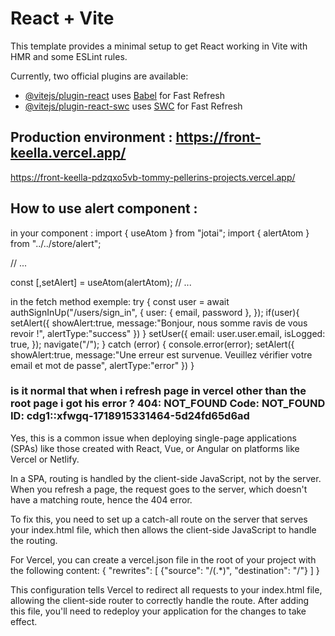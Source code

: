 # React + Vite

This template provides a minimal setup to get React working in Vite with HMR and some ESLint rules.

Currently, two official plugins are available:

- [@vitejs/plugin-react](https://github.com/vitejs/vite-plugin-react/blob/main/packages/plugin-react/README.md) uses [Babel](https://babeljs.io/) for Fast Refresh
- [@vitejs/plugin-react-swc](https://github.com/vitejs/vite-plugin-react-swc) uses [SWC](https://swc.rs/) for Fast Refresh

## Production environment : https://front-keella.vercel.app/
https://front-keella-pdzqxo5vb-tommy-pellerins-projects.vercel.app/

## How to use alert component :
in your component :
import { useAtom } from "jotai";
import { alertAtom } from "../../store/alert";

// ...

const [,setAlert] = useAtom(alertAtom);
// ...

in the fetch method exemple:
try {
      const user = await authSignInUp("/users/sign_in", {
        user: { email, password },
      });
      if(user){
        setAlert({
          showAlert:true,
          message:"Bonjour, nous somme ravis de vous revoir !",
          alertType:"success"
        })
      }
      setUser({
        email: user.user.email,
        isLogged: true,
      });
      navigate("/");
    } catch (error) {
      console.error(error); 
      setAlert({
        showAlert:true,
        message:"Une erreur est survenue. Veuillez vérifier votre email et mot de passe",
        alertType:"error"
      })
    }

### is it normal that when i refresh page in vercel other than the root page i got his error ? 404: NOT_FOUND Code: NOT_FOUND ID: cdg1::xfwgq-1718915331464-5d24fd65d6ad

Yes, this is a common issue when deploying single-page applications (SPAs) like those created with React, Vue, or Angular on platforms like Vercel or Netlify.

In a SPA, routing is handled by the client-side JavaScript, not by the server. When you refresh a page, the request goes to the server, which doesn't have a matching route, hence the 404 error.

To fix this, you need to set up a catch-all route on the server that serves your index.html file, which then allows the client-side JavaScript to handle the routing.

For Vercel, you can create a vercel.json file in the root of your project with the following content:
{
    "rewrites": [
        {"source": "/(.*)", "destination": "/"}
    ]
}

This configuration tells Vercel to redirect all requests to your index.html file, allowing the client-side router to correctly handle the route. After adding this file, you'll need to redeploy your application for the changes to take effect.

